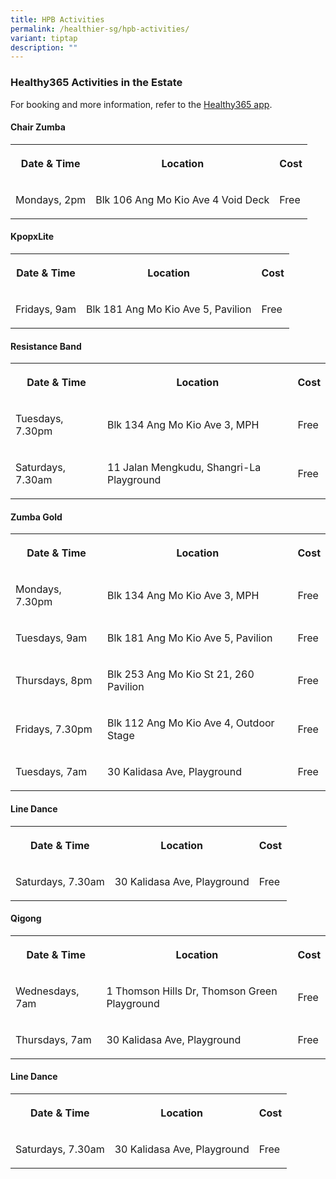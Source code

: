 ```yaml
---
title: HPB Activities
permalink: /healthier-sg/hpb-activities/
variant: tiptap
description: ""
---
```

<h3><strong>Healthy365 Activities in the Estate</strong></h3><p>For booking and more information, refer to the <a href="https://www.healthhub.sg/programmes/healthyliving" rel="noopener noreferrer nofollow" target="_blank">Healthy365 app</a>.</p><h4>Chair Zumba</h4><table><tbody><tr><th rowspan="1" colspan="1"><p>Date &amp; Time</p></th><th rowspan="1" colspan="1"><p>Location</p></th><th rowspan="1" colspan="1"><p>Cost</p></th></tr><tr><td rowspan="1" colspan="1"><p>Mondays, 2pm</p></td><td rowspan="1" colspan="1"><p>Blk 106 Ang Mo Kio Ave 4 Void Deck</p></td><td rowspan="1" colspan="1"><p>Free</p></td></tr></tbody></table><h4>KpopxLite</h4><table><tbody><tr><th rowspan="1" colspan="1"><p>Date &amp; Time</p></th><th rowspan="1" colspan="1"><p>Location</p></th><th rowspan="1" colspan="1"><p>Cost</p></th></tr><tr><td rowspan="1" colspan="1"><p>Fridays, 9am</p></td><td rowspan="1" colspan="1"><p>Blk 181 Ang Mo Kio Ave 5, Pavilion</p></td><td rowspan="1" colspan="1"><p>Free</p></td></tr></tbody></table><h4>Resistance Band</h4><table><tbody><tr><th rowspan="1" colspan="1"><p>Date &amp; Time</p></th><th rowspan="1" colspan="1"><p>Location</p></th><th rowspan="1" colspan="1"><p>Cost</p></th></tr><tr><td rowspan="1" colspan="1"><p>Tuesdays, 7.30pm</p></td><td rowspan="1" colspan="1"><p>Blk 134 Ang Mo Kio Ave 3, MPH</p></td><td rowspan="1" colspan="1"><p>Free</p></td></tr><tr><td rowspan="1" colspan="1"><p>Saturdays, 7.30am</p></td><td rowspan="1" colspan="1"><p>11 Jalan Mengkudu, Shangri-La Playground</p></td><td rowspan="1" colspan="1"><p>Free</p></td></tr></tbody></table><h4>Zumba Gold</h4><table><tbody><tr><th rowspan="1" colspan="1"><p>Date &amp; Time</p></th><th rowspan="1" colspan="1"><p>Location</p></th><th rowspan="1" colspan="1"><p>Cost</p></th></tr><tr><td rowspan="1" colspan="1"><p>Mondays, 7.30pm</p></td><td rowspan="1" colspan="1"><p>Blk 134 Ang Mo Kio Ave 3, MPH</p></td><td rowspan="1" colspan="1"><p>Free</p></td></tr><tr><td rowspan="1" colspan="1"><p>Tuesdays, 9am</p></td><td rowspan="1" colspan="1"><p>Blk 181 Ang Mo Kio Ave 5, Pavilion</p></td><td rowspan="1" colspan="1"><p>Free</p></td></tr><tr><td rowspan="1" colspan="1"><p>Thursdays, 8pm</p></td><td rowspan="1" colspan="1"><p>Blk 253 Ang Mo Kio St 21, 260 Pavilion</p></td><td rowspan="1" colspan="1"><p>Free</p></td></tr><tr><td rowspan="1" colspan="1"><p>Fridays, 7.30pm</p></td><td rowspan="1" colspan="1"><p>Blk 112 Ang Mo Kio Ave 4, Outdoor Stage</p></td><td rowspan="1" colspan="1"><p>Free</p></td></tr><tr><td rowspan="1" colspan="1"><p>Tuesdays, 7am</p></td><td rowspan="1" colspan="1"><p>30 Kalidasa Ave, Playground</p></td><td rowspan="1" colspan="1"><p>Free</p></td></tr></tbody></table><h4>Line Dance</h4><table><tbody><tr><th rowspan="1" colspan="1"><p>Date &amp; Time</p></th><th rowspan="1" colspan="1"><p>Location</p></th><th rowspan="1" colspan="1"><p>Cost</p></th></tr><tr><td rowspan="1" colspan="1"><p>Saturdays, 7.30am</p></td><td rowspan="1" colspan="1"><p>30 Kalidasa Ave, Playground</p></td><td rowspan="1" colspan="1"><p>Free</p></td></tr></tbody></table><h4>Qigong</h4><table><tbody><tr><th rowspan="1" colspan="1"><p>Date &amp; Time</p></th><th rowspan="1" colspan="1"><p>Location</p></th><th rowspan="1" colspan="1"><p>Cost</p></th></tr><tr><td rowspan="1" colspan="1"><p>Wednesdays, 7am</p></td><td rowspan="1" colspan="1"><p>1 Thomson Hills Dr, Thomson Green Playground</p></td><td rowspan="1" colspan="1"><p>Free</p></td></tr><tr><td rowspan="1" colspan="1"><p>Thursdays, 7am</p></td><td rowspan="1" colspan="1"><p>30 Kalidasa Ave, Playground</p></td><td rowspan="1" colspan="1"><p>Free</p></td></tr></tbody></table><h4>Line Dance</h4><table><tbody><tr><th rowspan="1" colspan="1"><p>Date &amp; Time</p></th><th rowspan="1" colspan="1"><p>Location</p></th><th rowspan="1" colspan="1"><p>Cost</p></th></tr><tr><td rowspan="1" colspan="1"><p>Saturdays, 7.30am</p></td><td rowspan="1" colspan="1"><p>30 Kalidasa Ave, Playground</p></td><td rowspan="1" colspan="1"><p>Free</p></td></tr></tbody></table><p></p>